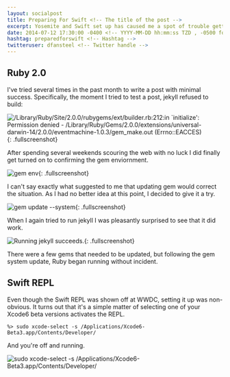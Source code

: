 ```yaml
---
layout: socialpost
title: Preparing For Swift <!-- The title of the post -->
excerpt: Yosemite and Swift set up has caused me a spot of trouble getting.  Here are a solutions of a couple of minor problems.<!-- An excerpt for the post -->
date: 2014-07-12 17:30:00 -0400 <!-- YYYY-MM-DD hh:mm:ss TZD , -0500 for Daylight savings, -0400 for Standard -->
hashtag: preparedforswift <!-- Hashtag -->
twitteruser: dfansteel <!-- Twitter handle -->
---
```


Ruby 2.0
--------

I\'ve tried several times in the past month to write a post with minimal success.
Specifically, the moment I tried to test a post, jekyll refused to build:

![/Library/Ruby/Site/2.0.0/rubygems/ext/builder.rb:212:in `initialize': Permission denied - /Library/Ruby/Gems/2.0.0/extensions/universal-darwin-14/2.0.0/eventmachine-1.0.3/gem_make.out (Errno::EACCES)]({{site.url}}/images/ruby_builder_permission_denied.png){: .fullscreenshot}

After spending several weekends scouring the web with no luck I did finally get turned on to confirming the gem enviornment.

![gem env]({{site.url}}/images/gem_env.png){: .fullscreenshot}

I can\'t say exactly what suggested to me that updating gem would correct the situation.
As I had no better idea at this point, I decided to give it a try.

![gem update --system]({{site.url}}/images/gem_update_system.png){: .fullscreenshot}

When I again tried to run jekyll I was pleasantly surprised to see that it did work.

![Running jekyll succeeds.]({{site.url}}/images/ruby_success.png){: .fullscreenshot}

There were a few gems that needed to be updated, but following the gem system update, Ruby began running without incident.

Swift REPL
----------

Even though the Swift REPL was shown off at WWDC, setting it up was non-obvious.
It turns out that it\'s a simple matter of selecting one of your Xcode6 beta versions activates the REPL.

```
%> sudo xcode-select -s /Applications/Xcode6-Beta3.app/Contents/Developer/
```

And you\'re off and running.

![sudo xcode-select -s /Applications/Xcode6-Beta3.app/Contents/Developer/]({{site.url}}/images/swift_repl.png)
